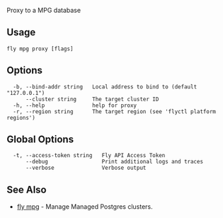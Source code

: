 Proxy to a MPG database

## Usage
~~~
fly mpg proxy [flags]
~~~

## Options

~~~
  -b, --bind-addr string   Local address to bind to (default "127.0.0.1")
      --cluster string     The target cluster ID
  -h, --help               help for proxy
  -r, --region string      The target region (see 'flyctl platform regions')
~~~

## Global Options

~~~
  -t, --access-token string   Fly API Access Token
      --debug                 Print additional logs and traces
      --verbose               Verbose output
~~~

## See Also

* [fly mpg](/docs/flyctl/mpg/)	 - Manage Managed Postgres clusters.

